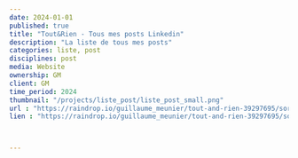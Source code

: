 ```yaml
---
date: 2024-01-01
published: true
title: "Tout&Rien - Tous mes posts Linkedin"
description: "La liste de tous mes posts"
categories: liste, post
disciplines: post
media: Website
ownership: GM
client: GM
time_period: 2024
thumbnail: "/projects/liste_post/liste_post_small.png"
url : "https://raindrop.io/guillaume_meunier/tout-and-rien-39297695/sort=-created&perpage=30&page=0"
lien : "https://raindrop.io/guillaume_meunier/tout-and-rien-39297695/sort=-created&perpage=30&page=0"



---
```

